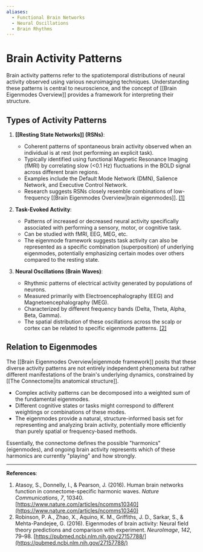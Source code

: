 ```yaml
---
aliases:
  - Functional Brain Networks
  - Neural Oscillations
  - Brain Rhythms
---
```


# Brain Activity Patterns

Brain activity patterns refer to the spatiotemporal distributions of neural activity observed using various neuroimaging techniques. Understanding these patterns is central to neuroscience, and the concept of [[Brain Eigenmodes Overview]] provides a framework for interpreting their structure.

## Types of Activity Patterns

1.  **[[Resting State Networks]] (RSNs)**:
    -   Coherent patterns of spontaneous brain activity observed when an individual is at rest (not performing an explicit task).
    -   Typically identified using functional Magnetic Resonance Imaging (fMRI) by correlating slow (<0.1 Hz) fluctuations in the BOLD signal across different brain regions.
    -   Examples include the Default Mode Network (DMN), Salience Network, and Executive Control Network.
    -   Research suggests RSNs closely resemble combinations of low-frequency [[Brain Eigenmodes Overview|brain eigenmodes]]. [\[1\]](https://www.nature.com/articles/ncomms10340)

2.  **Task-Evoked Activity**:
    -   Patterns of increased or decreased neural activity specifically associated with performing a sensory, motor, or cognitive task.
    -   Can be studied with fMRI, EEG, MEG, etc.
    -   The eigenmode framework suggests task activity can also be represented as a specific combination (superposition) of underlying eigenmodes, potentially emphasizing certain modes over others compared to the resting state.

3.  **Neural Oscillations (Brain Waves)**:
    -   Rhythmic patterns of electrical activity generated by populations of neurons.
    -   Measured primarily with Electroencephalography (EEG) and Magnetoencephalography (MEG).
    -   Characterized by different frequency bands (Delta, Theta, Alpha, Beta, Gamma).
    -   The spatial distribution of these oscillations across the scalp or cortex can be related to specific eigenmode patterns. [\[2\]](https://pubmed.ncbi.nlm.nih.gov/27157788/)

## Relation to Eigenmodes

The [[Brain Eigenmodes Overview|eigenmode framework]] posits that these diverse activity patterns are not entirely independent phenomena but rather different manifestations of the brain's underlying dynamics, constrained by [[The Connectome|its anatomical structure]].

-   Complex activity patterns can be decomposed into a weighted sum of the fundamental eigenmodes.
-   Different cognitive states or tasks might correspond to different weightings or combinations of these modes.
-   The eigenmodes provide a natural, structure-informed basis set for representing and analyzing brain activity, potentially more efficiently than purely spatial or frequency-based methods.

Essentially, the connectome defines the possible "harmonics" (eigenmodes), and ongoing brain activity represents which of these harmonics are currently "playing" and how strongly.

---

**References**:
1.  Atasoy, S., Donnelly, I., & Pearson, J. (2016). Human brain networks function in connectome-specific harmonic waves. *Nature Communications*, *7*, 10340. [https://www.nature.com/articles/ncomms10340](https://www.nature.com/articles/ncomms10340)
2.  Robinson, P. A., Zhao, X., Aquino, K. M., Griffiths, J. D., Sarkar, S., & Mehta-Pandejee, G. (2016). Eigenmodes of brain activity: Neural field theory predictions and comparison with experiment. *NeuroImage*, *142*, 79–98. [https://pubmed.ncbi.nlm.nih.gov/27157788/](https://pubmed.ncbi.nlm.nih.gov/27157788/) 